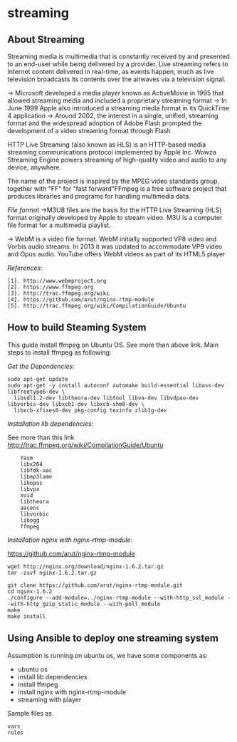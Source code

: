 # streaming

## About Streaming
Streaming media is multimedia that is constantly received by and presented to an end-user while being delivered by a provider. 
Live streaming refers to Internet content delivered in real-time, as events happen, much as live television broadcasts its contents over the airwaves via a television signal.

-> Microsoft developed a media player known as ActiveMovie in 1995 that allowed streaming media and included a proprietary streaming format
-> In June 1999 Apple also introduced a streaming media format in its QuickTime 4 application
-> Around 2002, the interest in a single, unified, streaming format and the widespread adoption of Adobe Flash prompted the development of a video streaming format through Flash

HTTP Live Streaming (also known as HLS) is an HTTP-based media streaming communications protocol implemented by Apple Inc.
Wowza Streaming Engine powers streaming of high-quality video and audio to any device, anywhere.

The name of the project is inspired by the MPEG video standards group, together with "FF" for "fast forward"FFmpeg is a free software project that produces libraries and programs for handling multimedia data.


*File format*
->M3U8 files are the basis for the HTTP Live Streaming (HLS) format originally developed by Apple to stream video. M3U is a computer file format for a multimedia playlist.

-> WebM is a video file format. WebM initially supported VP8 video and Vorbis audio streams. In 2013 it was updated to accommodate VP9 video and Opus audio. YouTube offers WebM videos as part of its HTML5 player

*References*:
```
[1]. http://www.webmproject.org
[2]. https://www.ffmpeg.org
[3]. http://trac.ffmpeg.org/wiki
[4]. https://github.com/arut/nginx-rtmp-module
[5]. http://trac.ffmpeg.org/wiki/CompilationGuide/Ubuntu
```
## How to build Steaming System

This guide install ffmpeg on Ubuntu OS. See more than above link.
Main steps to install ffmpeg as following:

*Get the Dependencies:*

```
sudo apt-get update
sudo apt-get -y install autoconf automake build-essential libass-dev libfreetype6-dev \
  libsdl1.2-dev libtheora-dev libtool libva-dev libvdpau-dev libvorbis-dev libxcb1-dev libxcb-shm0-dev \
  libxcb-xfixes0-dev pkg-config texinfo zlib1g-dev
```

*Installation lib dependencies:*

See more than this link http://trac.ffmpeg.org/wiki/CompilationGuide/Ubuntu
```
	Yasm
	libx264
	libfdk-aac
	libmp3lame
	libopus
	libvpx
	xvid
	libtheora
	aacenc
	libvorbic
	libogg
	ffmpeg
```
*Installation nginx with nginx-rtmp-module:*

https://github.com/arut/nginx-rtmp-module

```
wget http://nginx.org/download/nginx-1.6.2.tar.gz
tar -zxvf nginx-1.6.2.tar.gz

git clone https://github.com/arut/nginx-rtmp-module.git
cd nginx-1.6.2
./configure --add-module=../nginx-rtmp-module --with-http_ssl_module --with-http_gzip_static_module --with-poll_module
make
make install

```


## Using Ansible to deploy one streaming system

Assumption is running on ubuntu os, we have some components as:
+ ubuntu os
+ install lib dependencies
+ install ffmpeg
+ install nginx with nginx-rtmp-module
+ streaming with player

Sample files as 
```
vars
roles
```
